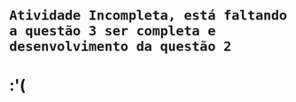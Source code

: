 # ``Atividade Incompleta, está faltando a questão 3 ser completa e desenvolvimento da questão 2``
# :'(